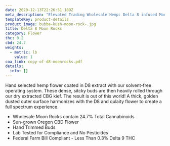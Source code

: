 ```yaml
---
date: 2020-12-13T22:26:51.189Z
meta_description: "Elevated Trading Wholesale Hemp: Delta 8 infused Moon Rocks"
templateKey: product-details
product_image: bubba-kush-moon-rock-.jpg
title: Delta 8 Moon Rocks
category: Flower
thc: 0.2
cbd: 24.7
weights:
  - metric: lb
    value: 1
coa_link: copy-of-d8-moonrocks.pdf
details:
  info: []
---
```

Hand selected hemp flower coated in D8 extract with our solvent-free
operating system. These dense, sitcky buds are then heavily rolled through
our dry extracted CBG kief. The result is out of this world! A thick, golden
dusted outer surface harmonizes with the D8 and qulaity flower to create a
full spectrum experience.

* Wholesale Moon Rocks contain 24.7% Total Cannabinoids
* Sun-grown Oregon CBD Flower
* Hand Trimmed Buds
* Lab Tested for Compliance and No Pesticides
* Federal Farm Bill Compliant - Less Than 0.3% Delta 9 THC